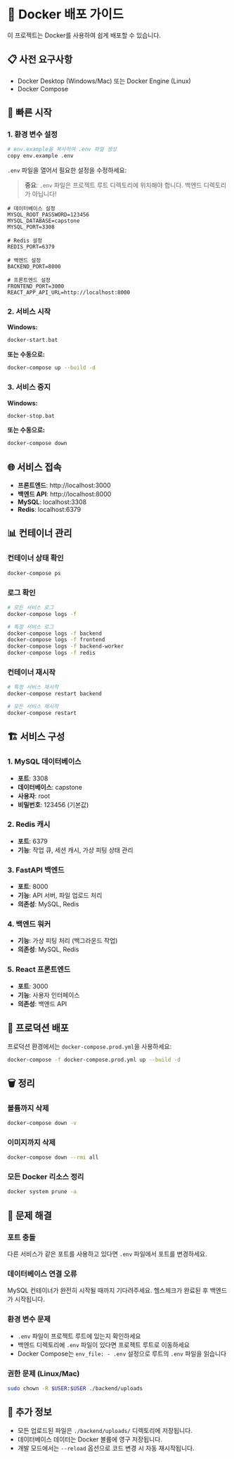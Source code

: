 # 🐳 Docker 배포 가이드

이 프로젝트는 Docker를 사용하여 쉽게 배포할 수 있습니다.

## 📋 사전 요구사항

- Docker Desktop (Windows/Mac) 또는 Docker Engine (Linux)
- Docker Compose

## 🚀 빠른 시작

### 1. 환경 변수 설정

```bash
# env.example을 복사하여 .env 파일 생성
copy env.example .env
```

`.env` 파일을 열어서 필요한 설정을 수정하세요:

> **중요**: `.env` 파일은 프로젝트 루트 디렉토리에 위치해야 합니다. 백엔드 디렉토리가 아닙니다!

```env
# 데이터베이스 설정
MYSQL_ROOT_PASSWORD=123456
MYSQL_DATABASE=capstone
MYSQL_PORT=3308

# Redis 설정
REDIS_PORT=6379

# 백엔드 설정
BACKEND_PORT=8000

# 프론트엔드 설정
FRONTEND_PORT=3000
REACT_APP_API_URL=http://localhost:8000
```

### 2. 서비스 시작

**Windows:**
```cmd
docker-start.bat
```

**또는 수동으로:**
```bash
docker-compose up --build -d
```

### 3. 서비스 중지

**Windows:**
```cmd
docker-stop.bat
```

**또는 수동으로:**
```bash
docker-compose down
```

## 🌐 서비스 접속

- **프론트엔드**: http://localhost:3000
- **백엔드 API**: http://localhost:8000
- **MySQL**: localhost:3308
- **Redis**: localhost:6379

## 📊 컨테이너 관리

### 컨테이너 상태 확인
```bash
docker-compose ps
```

### 로그 확인
```bash
# 모든 서비스 로그
docker-compose logs -f

# 특정 서비스 로그
docker-compose logs -f backend
docker-compose logs -f frontend
docker-compose logs -f backend-worker
docker-compose logs -f redis
```

### 컨테이너 재시작
```bash
# 특정 서비스 재시작
docker-compose restart backend

# 모든 서비스 재시작
docker-compose restart
```

## 🏗️ 서비스 구성

### 1. MySQL 데이터베이스
- **포트**: 3308
- **데이터베이스**: capstone
- **사용자**: root
- **비밀번호**: 123456 (기본값)

### 2. Redis 캐시
- **포트**: 6379
- **기능**: 작업 큐, 세션 캐시, 가상 피팅 상태 관리

### 3. FastAPI 백엔드
- **포트**: 8000
- **기능**: API 서버, 파일 업로드 처리
- **의존성**: MySQL, Redis

### 4. 백엔드 워커
- **기능**: 가상 피팅 처리 (백그라운드 작업)
- **의존성**: MySQL, Redis

### 5. React 프론트엔드
- **포트**: 3000
- **기능**: 사용자 인터페이스
- **의존성**: 백엔드 API

## 🔧 프로덕션 배포

프로덕션 환경에서는 `docker-compose.prod.yml`을 사용하세요:

```bash
docker-compose -f docker-compose.prod.yml up --build -d
```

## 🗑️ 정리

### 볼륨까지 삭제
```bash
docker-compose down -v
```

### 이미지까지 삭제
```bash
docker-compose down --rmi all
```

### 모든 Docker 리소스 정리
```bash
docker system prune -a
```

## 🐛 문제 해결

### 포트 충돌
다른 서비스가 같은 포트를 사용하고 있다면 `.env` 파일에서 포트를 변경하세요.

### 데이터베이스 연결 오류
MySQL 컨테이너가 완전히 시작될 때까지 기다려주세요. 헬스체크가 완료된 후 백엔드가 시작됩니다.

### 환경 변수 문제
- `.env` 파일이 프로젝트 루트에 있는지 확인하세요
- 백엔드 디렉토리에 `.env` 파일이 있다면 프로젝트 루트로 이동하세요
- Docker Compose는 `env_file: - .env` 설정으로 루트의 `.env` 파일을 읽습니다

### 권한 문제 (Linux/Mac)
```bash
sudo chown -R $USER:$USER ./backend/uploads
```

## 📝 추가 정보

- 모든 업로드된 파일은 `./backend/uploads/` 디렉토리에 저장됩니다.
- 데이터베이스 데이터는 Docker 볼륨에 영구 저장됩니다.
- 개발 모드에서는 `--reload` 옵션으로 코드 변경 시 자동 재시작됩니다.
